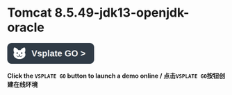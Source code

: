 # Tomcat 8.5.49-jdk13-openjdk-oracle

<a href="https://www.vsplate.com/?docker-compose=https://github.com/vsplate/dcenvs/tomcat/8.5.49-jdk13-openjdk-oracle"><img alt="VSPLATE GO" src="https://raw.githubusercontent.com/vsplate/images/master/vsgo_btn.png" width="200px"></a>

**Click the `VSPLATE GO` button to launch a demo online / 点击`VSPLATE GO`按钮创建在线环境**
